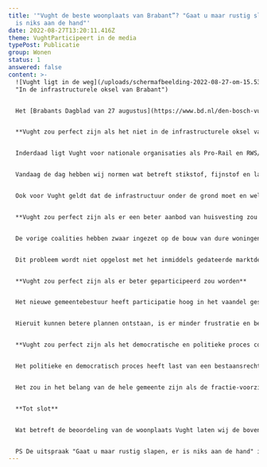 ```yaml
---
title: '"Vught de beste woonplaats van Brabant”? "Gaat u maar rustig slapen, er
  is niks aan de hand"'
date: 2022-08-27T13:20:11.416Z
theme: VughtParticipeert in de media
typePost: Publicatie
group: Wonen
status: 1
answered: false
content: >-
  ![Vught ligt in de weg](/uploads/schermafbeelding-2022-08-27-om-15.53.01.png
  "In de infrastructurele oksel van Brabant")


  Het [Brabants Dagblad van 27 augustus](https://www.bd.nl/den-bosch-vught/vught-is-de-beste-woonplaats-van-brabant-maar-daar-hangt-wel-een-prijskaartje-aan~aaaa8161/) citeert een rapport van Elsevier waaruit zou blijken dat Vught de beste woonplaats van Brabant is. Navraag bij diverse inwoners leverde 'nogal' wat kanttekeningen op. Zo werd ook VughtParticipeert gevraagd haar mening te geven en delen daarvan zijn opgenomen in het [artikel](https://www.bd.nl/den-bosch-vught/vught-is-de-beste-woonplaats-van-brabant-maar-daar-hangt-wel-een-prijskaartje-aan~aaaa8161/). Onderstaand de gehele reactie van ons, waarbij wij onze grote zorgen hebben geuit over de werkelijk stand van zaken en de komende verbouwingen.


  **Vught zou perfect zijn als het niet in de infrastructurele oksel van Brabant zou liggen**


  Inderdaad ligt Vught voor nationale organisaties als Pro-Rail en RWS/Provincie in de weg. Nu geldt dat voor vele locaties in Nederland en in de 60-er tot 90-er jaren had je als dorp dan gewoon pech. Voorbeelden zijn Vlaardingen (onder de kruising van A4 en A20), Badhoevedorp (onder de kruising van A9 en A4), Waardenburg (verbreding A2) en Utrecht Amelisweerd (A27). Allemaal locaties waarvan de BV Nederland vindt dat daar veel verkeer door, over en langs moet. 


  Vandaag de dag hebben wij normen wat betreft stikstof, fijnstof en lawaai, waar met open verkeersgoten niet meer aan voldaan kan worden. Ook het oprekken van modellen en het zaaien van verwarring en complexiteit, heeft zijn langste tijd gehad. Gelukkig zijn er technieken beschikbaar, en steeds beter betaalbaar, om de infrastructuur te kunnen bouwen met respect voor de plaatsen die in de weg liggen. Zo is er een mooie tunnel gebouwd onder Rijswijk om Den Haag Centrum te ontsluiten (Rotterdamse baan) zonder dat het verkeer op maaiveld door het dorp moet, idem de N14 onder Leidschendam, de verbinding A4 en A44 onder Leiden-Zuid, de uitbreiding van de A2 ter hoogte van Utrecht en de uitbreiding van de A2 ter hoogte van Maastricht. Allemaal voorbeelden waar recentelijk de infrastructuur kon doorgroeien zonder dat de lokale bewoners daarvoor met hun gezondheid moesten betalen.


  Ook voor Vught geldt dat de infrastructuur onder de grond moet en wel op kosten van Den Haag, zoals onze burgermeester dat ruim 10 jaar geleden ook heeft aangegeven. Helaas is de gemeentelijke organisatie van Vugth vermalen in de geoliede machines van Pro-Rail en RWS. Niet alleen hebben wij grote consessies gedaan, ook hebben wij voor het beperken van ons ongemak heftig moeten meebetalen. Hier komt participatie en de gezamenlijke inzet van ambtelijk apparaat en inwoners mogelijk te laat. Hier kom ik bij c nog op terug.


  **Vught zou perfect zijn als er een beter aanbod van huisvesting zou zijn voor alle lagen van de bevolking**


  De vorige coalities hebben zwaar ingezet op de bouw van dure woningen en hopelijk komt er nu een duidelijke omslag. Nu is het tekort aan betaalbare woningen een nationaal probleem, maar in Vught is het extra schrijnend. Veel jongeren vinden geen mogelijkheid in de eigen gemeente een woning te vinden en veel ouderen zien niet hoe zij uit hun te grote huizen naar een passend alternatief kunnen verhuizen. 


  Dit probleem wordt niet opgelost met het inmiddels gedateerde marktdenken, niet alleen omdat op dit moment de ontwikkelaars vooral in de hogere segmenten willen bouwen. Hier is nationale regie nodig en een herwaardering van het concept van de woningbouw verenigingen. Helaas zullen de huidige hoge kosten voor bouwmaterialen en vaklui een spoedige verandering frustreren. De gemeente zou hier kunnen helpen door bouwgrond niet meer te koop aan te bieden maar andere financieringsvormen toe te passen. Dat heeft zeker invloed op de inkomsten van de gemeente, maar nu het geld schijnbaar tegen de lambrisering aanklotst, is dit het moment.


  **Vught zou perfect zijn als er beter geparticipeerd zou worden**


  Het nieuwe gemeentebestuur heeft participatie hoog in het vaandel geschreven. De ervaringen van de laatste 1,5 jaar laten echter zien dat wij nog veel moeten leren. Om die reden zal VughtParticipeert binnenkort een 'witboek participatie' opleveren en concrete aanbevelingen voor verbetering doen. Zonder hierop vooruit te lopen is de algemene teneur dat de gemeente en inwoners beter moeten samenwerken. De inwoner moet meedoen en uit de bezwaar-modus komen en de gemeente moet haar wantrouwen van de inwoners afbouwen, transparanter werken en beter gebruik maken de kennis, ervaring en betrokkenheid van de inwoners.


  Hieruit kunnen betere plannen ontstaan, is er minder frustratie en bezwaar achteraf en komt de kracht van de hele gemeente beschikbaar. Dan heeft de gemeente (ambtelijk apparaat en inwoners) een krachtiger antwoord en wordt niet vermalen door de geoliede nationale en provinciale machines.


  **Vught zou perfect zijn als het democratische en politieke proces constructief gedrag zou stimuleren.**


  Het politieke en democratisch proces heeft last van een bestaansrecht op basis van conflict. Het is politiek niet succesvol om constructief samen te werken, partijen worden met bij verkiezingen beloond omdat zij krachtig optraden en duidelijk tegengestelde posities innamen. Helaas verstommen deze stoere uitspraken tijdens de coalitie-onderhandelingen en dan zitten de voormalige tegenstanders weer braaf naast elkaar, terwijl de nieuwe oppositie iedere misstap met veel misbaar en moties aan de paal probeert te nagelen.


  Het zou in het belang van de hele gemeente zijn als de fractie-voorzitters dit ter harte zouden nemen en niet iedere aanleiding aangrijpen om elkaar de hersens in te slaan. Dat zal niet van vandaag op morgen veranderen, misschien hebben wij daarvoor een generatiewissel in de gemeenteraad nodig, zodat wij afstand kunnen nemen van oude vetes en gestolde meningen.


  **Tot slot**


  Wat betreft de beoordeling van de woonplaats Vught laten wij de bovengenoemde zorgen zwaar wegen tegenover de positieve aspecten. De komende jaren zullen de verbouwingen veel leefbaarheid wegnemen en als daarna de kaalslag zichtbaar wordt, hebben wij nog lang nodig om onze oude luister te herstellen. Op basis van deze afweging hoort Vught in de komend jaren niet in de bovenste helft van de beste gemeenten van Brabant.


  PS De uitspraak "Gaat u maar rustig slapen, er is niks aan de hand" is van minister-president Colijn. Wij weten wat er daarna gebeurde. Zie [Brabants Dagblad 23-03-20](https://www.bd.nl/oss-e-o/colijn-probeerde-onrust-te-bezweren-gaat-u-maar-rustig-slapen-er-is-niks-aan-de-hand~a8500e94/).
---
```

